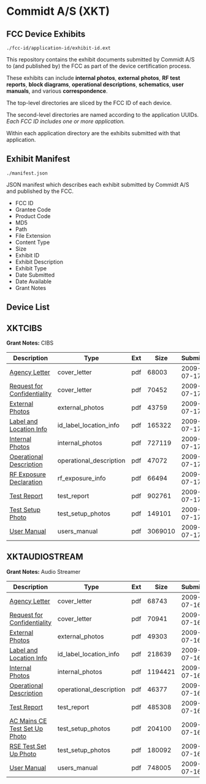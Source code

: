 # Commidt A/S (XKT)
## FCC Device Exhibits

```
./fcc-id/application-id/exhibit-id.ext
```

This repository contains the exhibit documents submitted by Commidt A/S to (and published by) the FCC as part of the device certification process.

These exhibits can include **internal photos**, **external photos**, **RF test reports**, **block diagrams**, **operational descriptions**, **schematics**, **user manuals**, and various **correspondence**.

The top-level directories are sliced by the FCC ID of each device.

The second-level directories are named according to the application UUIDs. *Each FCC ID includes one or more application.*

Within each application directory are the exhibits submitted with that application. 

## Exhibit Manifest

```
./manifest.json
```

JSON manifest which describes each exhibit submitted by Commidt A/S and published by the FCC.

- FCC ID
- Grantee Code
- Product Code
- MD5
- Path
- File Extension
- Content Type
- Size
- Exhibit ID
- Exhibit Description
- Exhibit Type
- Date Submitted
- Date Available
- Grant Notes

## Device List
## XKTCIBS
**Grant Notes:** CIBS

| Description | Type | Ext | Size | Submitted | Available |
| ----------- | ---- | --- | ---- | --------- | --------- |
| [Agency Letter](XKTCIBS/24a25a538f1adda345f9e7b59fbebf18/1140227.pdf) | cover_letter | pdf | 68003 | 2009-07-17 | 2009-07-17 |
| [Request for Confidentiality](XKTCIBS/24a25a538f1adda345f9e7b59fbebf18/1140228.pdf) | cover_letter | pdf | 70452 | 2009-07-17 | 2009-07-17 |
| [External Photos](XKTCIBS/24a25a538f1adda345f9e7b59fbebf18/1140219.pdf) | external_photos | pdf | 43759 | 2009-07-17 | 2009-07-17 |
| [Label and Location Info](XKTCIBS/24a25a538f1adda345f9e7b59fbebf18/1140220.pdf) | id_label_location_info | pdf | 165322 | 2009-07-17 | 2009-07-17 |
| [Internal Photos](XKTCIBS/24a25a538f1adda345f9e7b59fbebf18/1140221.pdf) | internal_photos | pdf | 727119 | 2009-07-17 | 2009-07-17 |
| [Operational Description](XKTCIBS/24a25a538f1adda345f9e7b59fbebf18/1140222.pdf) | operational_description | pdf | 47072 | 2009-07-17 | 2009-07-17 |
| [RF Exposure Declaration](XKTCIBS/24a25a538f1adda345f9e7b59fbebf18/1140230.pdf) | rf_exposure_info | pdf | 66494 | 2009-07-17 | 2009-07-17 |
| [Test Report](XKTCIBS/24a25a538f1adda345f9e7b59fbebf18/1140224.pdf) | test_report | pdf | 902761 | 2009-07-17 | 2009-07-17 |
| [Test Setup Photo](XKTCIBS/24a25a538f1adda345f9e7b59fbebf18/1140225.pdf) | test_setup_photos | pdf | 149101 | 2009-07-17 | 2009-07-17 |
| [User Manual](XKTCIBS/24a25a538f1adda345f9e7b59fbebf18/1140226.pdf) | users_manual | pdf | 3069010 | 2009-07-17 | 2009-07-17 |
## XKTAUDIOSTREAM
**Grant Notes:** Audio Streamer

| Description | Type | Ext | Size | Submitted | Available |
| ----------- | ---- | --- | ---- | --------- | --------- |
| [Agency Letter](XKTAUDIOSTREAM/e4978d79e5d90c3c002c60e2f40549b9/1139391.pdf) | cover_letter | pdf | 68743 | 2009-07-16 | 2009-07-16 |
| [Request for Confidentiality](XKTAUDIOSTREAM/e4978d79e5d90c3c002c60e2f40549b9/1139392.pdf) | cover_letter | pdf | 70941 | 2009-07-16 | 2009-07-16 |
| [External Photos](XKTAUDIOSTREAM/e4978d79e5d90c3c002c60e2f40549b9/1139381.pdf) | external_photos | pdf | 49303 | 2009-07-16 | 2009-07-16 |
| [Label and Location Info](XKTAUDIOSTREAM/e4978d79e5d90c3c002c60e2f40549b9/1139382.pdf) | id_label_location_info | pdf | 218639 | 2009-07-16 | 2009-07-16 |
| [Internal Photos](XKTAUDIOSTREAM/e4978d79e5d90c3c002c60e2f40549b9/1139383.pdf) | internal_photos | pdf | 1194421 | 2009-07-16 | 2009-07-16 |
| [Operational Description](XKTAUDIOSTREAM/e4978d79e5d90c3c002c60e2f40549b9/1139384.pdf) | operational_description | pdf | 46377 | 2009-07-16 | 2009-07-16 |
| [Test Report](XKTAUDIOSTREAM/e4978d79e5d90c3c002c60e2f40549b9/1139386.pdf) | test_report | pdf | 485308 | 2009-07-16 | 2009-07-16 |
| [AC Mains CE Test Set Up Photo](XKTAUDIOSTREAM/e4978d79e5d90c3c002c60e2f40549b9/1139387.pdf) | test_setup_photos | pdf | 204100 | 2009-07-16 | 2009-07-16 |
| [RSE Test Set Up Photo](XKTAUDIOSTREAM/e4978d79e5d90c3c002c60e2f40549b9/1139388.pdf) | test_setup_photos | pdf | 180092 | 2009-07-16 | 2009-07-16 |
| [User Manual](XKTAUDIOSTREAM/e4978d79e5d90c3c002c60e2f40549b9/1139389.pdf) | users_manual | pdf | 748005 | 2009-07-16 | 2009-07-16 |
